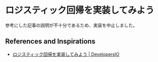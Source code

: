 # ロジスティック回帰を実装してみよう

参考にした記事の説明が不十分であるため、実装を中止しました。


## References and Inspirations

- [ロジスティック回帰を実装してみよう \| DevelopersIO](https://dev.classmethod.jp/articles/logistic-regression-impl/)
